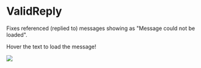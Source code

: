 # ValidReply

Fixes referenced (replied to) messages showing as "Message could not be loaded".

Hover the text to load the message!

![](https://github.com/prodbyeagle/cord/assets/45801973/d3286acf-e822-4b7f-a4e7-8ced18f581af)
